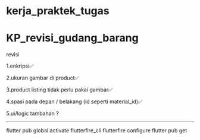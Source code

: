 # kerja_praktek_tugas


# KP_revisi_gudang_barang

revisi

  1.enkripsi✅

  2.ukuran gambar di product✅

  3.product listing tidak perlu pakai gambar✅

  4.spasi pada depan / belakang (id seperti material_id)✅

  5.ui/logic tambahan  ?


________________________________________________________
flutter pub global activate flutterfire_cli
flutterfire configure
flutter pub get
